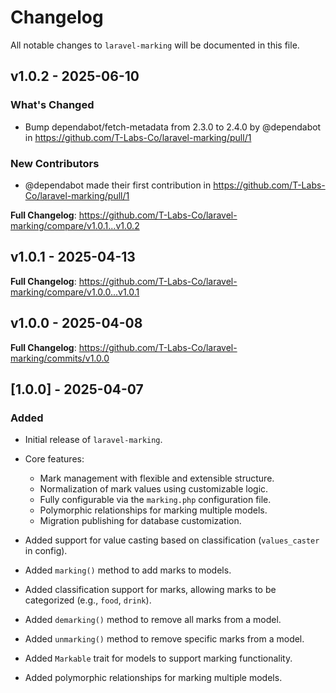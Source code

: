 # Changelog

All notable changes to `laravel-marking` will be documented in this file.

## v1.0.2 - 2025-06-10

### What's Changed

* Bump dependabot/fetch-metadata from 2.3.0 to 2.4.0 by @dependabot in https://github.com/T-Labs-Co/laravel-marking/pull/1

### New Contributors

* @dependabot made their first contribution in https://github.com/T-Labs-Co/laravel-marking/pull/1

**Full Changelog**: https://github.com/T-Labs-Co/laravel-marking/compare/v1.0.1...v1.0.2

## v1.0.1 - 2025-04-13

**Full Changelog**: https://github.com/T-Labs-Co/laravel-marking/compare/v1.0.0...v1.0.1

## v1.0.0 - 2025-04-08

**Full Changelog**: https://github.com/T-Labs-Co/laravel-marking/commits/v1.0.0

## [1.0.0] - 2025-04-07

### Added

- Initial release of `laravel-marking`.
  
- Core features:
  
  - Mark management with flexible and extensible structure.
  - Normalization of mark values using customizable logic.
  - Fully configurable via the `marking.php` configuration file.
  - Polymorphic relationships for marking multiple models.
  - Migration publishing for database customization.
  
- Added support for value casting based on classification (`values_caster` in config).
  
- Added `marking()` method to add marks to models.
  
- Added classification support for marks, allowing marks to be categorized (e.g., `food`, `drink`).
  
- Added `demarking()` method to remove all marks from a model.
  
- Added `unmarking()` method to remove specific marks from a model.
  
- Added `Markable` trait for models to support marking functionality.
  
- Added polymorphic relationships for marking multiple models.
  
